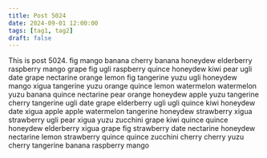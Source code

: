 ```yaml
---
title: Post 5024
date: 2024-09-01 12:00:00
tags: [tag1, tag2]
draft: false
---
```

This is post 5024.
fig
mango
banana
cherry
banana
honeydew
elderberry
raspberry
mango
grape
fig
ugli
raspberry
quince
honeydew
kiwi
pear
ugli
date
grape
nectarine
orange
lemon
fig
tangerine
yuzu
ugli
honeydew
mango
xigua
tangerine
yuzu
orange
quince
lemon
watermelon
watermelon
yuzu
banana
quince
nectarine
pear
orange
honeydew
apple
yuzu
tangerine
cherry
tangerine
ugli
date
grape
elderberry
ugli
ugli
quince
kiwi
honeydew
date
xigua
apple
apple
watermelon
tangerine
honeydew
strawberry
xigua
strawberry
ugli
pear
xigua
yuzu
zucchini
grape
kiwi
quince
quince
honeydew
elderberry
xigua
grape
fig
strawberry
date
nectarine
honeydew
nectarine
lemon
strawberry
quince
quince
zucchini
cherry
cherry
yuzu
cherry
tangerine
banana
raspberry
mango
